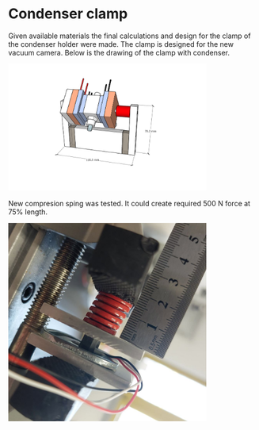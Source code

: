 # Condenser clamp
Given available materials the final calculations and design for the clamp of the condenser holder were made. The clamp is designed for the new vacuum camera. Below is the drawing of the clamp with condenser.

<img alt="Drawing of the clamp with condenser" src="/img/2025-31-01 - Clamp with condenser.png" width=400px>

New compresion sping was tested. It could create required 500 N force at 75% length. 

<img alt="Test of the compression spring" src="/img/2025-31-01 - Test of the spring.jpg" width=400px>

